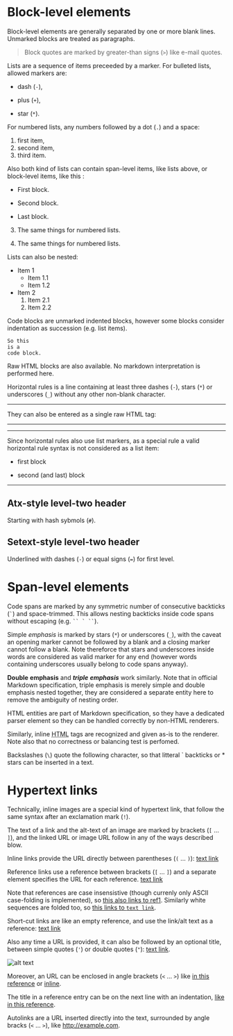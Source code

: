 Block-level elements
====================

Block-level elements are generally separated by one or more blank lines.
Unmarked blocks are treated as paragraphs.

> Block quotes are marked by greater-than signs (`>`)
> like e-mail quotes.

Lists are a sequence of items preceeded by a marker. For bulleted lists,
allowed markers are:

- dash (`-`),
+ plus (`+`),
* star (`*`).

For numbered lists, any numbers followed by a dot (`.`) and a space:

1. first item,
1. second item,
42. third item.

Also both kind of lists can contain span-level items, like lists above,
or block-level items, like this :

* First block.

* Second block.

* Last block.

3. The same things for numbered lists.

2. The same things for numbered lists.

Lists can also be nested:

* Item 1
    + Item 1.1
    + Item 1.2
* Item 2
    1. Item 2.1
    2. Item 2.2

Code blocks are unmarked indented blocks, however some blocks consider
indentation as succession (e.g. list items).

    So this
	is a
    code block.

<div>
  <p>Raw HTML blocks are also available. No markdown interpretation is
performed here.</p>
</div>

<!-- HTML comments are also considered as blocks. -->

Horizontal rules is a line containing at least three dashes (`-`),
stars (`*`) or underscores (`_`) without any other non-blank character.

 - - -

They can also be entered as a single raw HTML tag:

<hr>

<hr
class="special-horiz-rule"
/>

Since horizontal rules also use list markers, as a special rule a valid
horizontal rule syntax is not considered as a list item:

 - first block

 - second (and last) block

 - - -

## Atx-style level-two header

Starting with hash sybmols (`#`).

Setext-style level-two header
-----------------------------

Underlined with dashes (`-`) or equal signs (`=`) for first level.

# Span-level elements

Code spans are marked by any symmetric number of consecutive backticks
(`` ` ``) and space-trimmed. This allows nesting backticks inside code spans
without escaping (e.g. ``` `` ` `` ```).

Simple *emphasis* is marked by stars (`*`) or underscores (`_`), with the
caveat an opening marker cannot be followed by a blank and a closing marker
cannot follow a blank. Note thereforce that stars and underscores inside
words are considered as valid marker for any end (however words containing
underscores usually belong to code spans anyway).

**Double** __emphasis__ and ***triple*** ___emphasis___ work similarly.
Note that in official Markdown specification, triple emphasis is merely simple
and double emphasis nested together, they are considered a separate entity
here to remove the ambiguity of nesting order.

HTML &#x65;ntities are part of Markdown specification, so they have a
dedicated parser element so they can be handled correctly by non-HTML
renderers.

Similarly, inline <abbr title="HyperText Markup Language">HTML</abbr> tags
are recognized and given as-is to the renderer. Note also that no correctness
or balancing test is perfomed.

Backslashes (`\`) quote the following character, so that litteral \` backticks
or \* stars can be inserted in a text.

# Hypertext links

Technically, inline images are a special kind of hypertext link, that follow
the same syntax after an exclamation mark (`!`).

The text of a link and the alt-text of an image are marked by brackets
(`[` … `]`), and the linked URL or image URL follow in any of the ways
described blow.

Inline links provide the URL directly between parentheses (`(` … `)`):
[text link](http://example.com/)

Reference links use a reference between brackets (`[` … `]`) and a separate
element specifies the URL for each reference.
[text link][ref1]

[ref1]: http://example.com/

Note that references are case insensistive (though currenly only ASCII
case-folding is implemented), so [this also links to ref1][REF1]. Similarly
white sequences are folded too, so [this links to `text link`][  TEXT
  LINK  ].

Short-cut links are like an empty reference, and use the link/alt text as a
reference:  [text link][]

[text link]: http://example.com/

Also any time a URL is provided, it can also be followed by an optional
title, between simple quotes (`'`) or double quotes (`"`):
[text link](http://example.com/ "title text").

![alt text](http://example.com/image.png "title text")

Moreover, an URL can be enclosed in angle brackets (`<` … `>`) like
[in this reference][ref2] or [inline](<http://example.com/>).

[ref2]: <http://example.com/>

The title in a reference entry can be on the next line with an indentation,
[like in this reference][ref3].

[ref3]: http://example.com/
	"title text"

Autolinks are a URL inserted directly into the text, surrounded by
angle bracks (`<` … `>`), like <http://example.com>.
